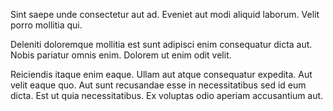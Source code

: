 Sint saepe unde consectetur aut ad. Eveniet aut modi aliquid laborum. Velit porro mollitia qui.
 Deleniti doloremque mollitia est sunt adipisci enim consequatur dicta aut. Nobis pariatur omnis enim. Dolorem ut enim odit velit.
 Reiciendis itaque enim eaque. Ullam aut atque consequatur expedita. Aut velit eaque quo. Aut sunt recusandae esse in necessitatibus sed id eum dicta. Est ut quia necessitatibus. Ex voluptas odio aperiam accusantium aut.